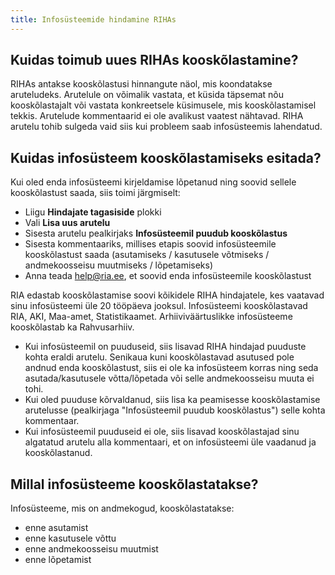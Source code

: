 ```yaml
---
title: Infosüsteemide hindamine RIHAs
---
```


## Kuidas toimub uues RIHAs kooskõlastamine?

RIHAs antakse kooskõlastusi hinnangute näol, mis koondatakse aruteludeks.
Arutelule on võimalik vastata, et küsida täpsemat nõu kooskõlastajalt või vastata konkreetsele küsimusele, mis kooskõlastamisel tekkis. Arutelude kommentaarid ei ole avalikust vaatest nähtavad.
RIHA arutelu tohib sulgeda vaid siis kui probleem saab infosüsteemis lahendatud.

## Kuidas infosüsteem kooskõlastamiseks esitada?

Kui oled enda infosüsteemi kirjeldamise lõpetanud ning soovid sellele kooskõlastust saada, siis toimi järgmiselt:

- Liigu **Hindajate tagasiside** plokki
- Vali **Lisa uus arutelu**
- Sisesta arutelu pealkirjaks **Infosüsteemil puudub kooskõlastus**
- Sisesta kommentaariks, millises etapis soovid infosüsteemile kooskõlastust saada (asutamiseks / kasutusele võtmiseks / andmekoosseisu muutmiseks / lõpetamiseks)
- Anna teada help@ria.ee, et soovid enda infosüsteemile kooskõlastust

RIA edastab kooskõlastamise soovi kõikidele RIHA hindajatele, kes vaatavad sinu infosüsteemi üle 20 tööpäeva jooksul.
Infosüsteemi kooskõlastavad RIA, AKI, Maa-amet, Statistikaamet. Arhiiviväärtuslikke infosüsteeme kooskõlastab ka Rahvusarhiiv.

- Kui infosüsteemil on puuduseid, siis lisavad RIHA hindajad puuduste kohta eraldi arutelu. Senikaua kuni kooskõlastavad asutused pole andnud enda kooskõlastust, siis ei ole ka infosüsteem korras ning seda asutada/kasutusele võtta/lõpetada või selle andmekoosseisu muuta ei tohi.
- Kui oled puuduse kõrvaldanud, siis lisa ka peamisesse kooskõlastamise arutelusse (pealkirjaga "Infosüsteemil puudub kooskõlastus") selle kohta kommentaar.
- Kui infosüsteemil puuduseid ei ole, siis lisavad kooskõlastajad sinu algatatud arutelu alla kommentaari, et on infosüsteemi üle vaadanud ja kooskõlastanud.

## Millal infosüsteeme kooskõlastatakse?

Infosüsteeme, mis on andmekogud, kooskõlastatakse:
- enne asutamist
- enne kasutusele võttu
- enne andmekoosseisu muutmist
- enne lõpetamist
